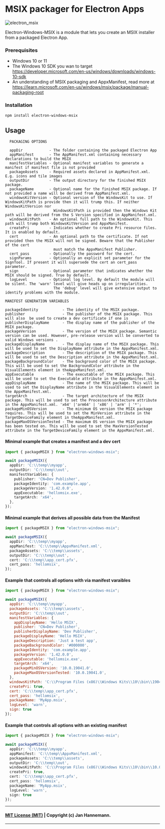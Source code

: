 # MSIX packager for Electron Apps
![electron_msix](https://github.com/bitdisaster/electron-windows-msix/assets/5191943/4321b39e-f4d8-4d2f-b6cb-78f7c27950ff)


Electron-Windows-MSIX is a module that lets you create an MSIX installer from a packaged Electron App.


### Prerequisites
 * Windows 10 or 11
 * The Windows 10 SDK you wan to target https://developer.microsoft.com/en-us/windows/downloads/windows-10-sdk
 * An understanding of MSIX packaging and AppxManifest, read more at https://learn.microsoft.com/en-us/windows/msix/package/manual-packaging-root

### Installation

```
npm install electron-windows-msix
```

## Usage
```
  PACKAGING OPTIONS

  appDir            - The folder containing the packaged Electron App
  appManifest       - The AppManifest.xml containing necessary declarations to build the MSIX
  manifestVariables - Optional manifest variables to generate a manifest if manifest file is not provided
  packageAssets     - Required assets declared in AppManifest.xml. E.g. icons and tile images
  outputDir         - The output directory for the finished MSIX package.
  packageName       - Optional name for the finished MSIX package. If not provided a name will be derived from AppManifest.xml.
  windowsKitVersion - Optional version of the WindowsKit to use. If WindowsKitPath is provide then it will trump this. If neither WindowsKitVersion nor
                      WindowsKitPath is provided then the Windows Kit path will be derived from the S Version specified in AppManifest.xml.
  windowsKitPath    - An optional full path to the WindowsKit. This path will trump both WindowsKitVersion and AppxManifest.
  createPri         - Indicates whether to create Pri resource files. It is enabled by default.
  cert              - An optional path to the certificate. If not provided then the MSIX will not be signed. Beware that the Publisher of the cert
                      must match the AppxManifest Publisher.
  cert_pass         - Optionally the password for the cert.
  signParams        - Optionally an explicit set parameter for the SignTool. If present it will supersede the cert an cert_pass parameter.
  sign              - Optional parameter that indicates whether the MSIX should be signed. True by default.
  logLevel          - Optional log level. By default the module will be silent. The 'warn' level will give heads up on irregularities.
                      The 'debug' level will give extensive output to identify problems with the module.
```

```
MANIFEST GENERATION VARIABLES

packageIdentity           - The identity of the MSIX package.
publisher                 - The publisher of the MSIX package. This will also  be used to create a dev certificate if one is
publisherDisplayName      - The display name of the publisher of the MSIX package.
packageVersion            - The version of the MSIX package. Semantic version can be used. However, pre-release version will be converted to valid Windows versions .
packageDisplayName        - The display name of the MSIX package. This will be used to set the DisplayName attribute in the AppxManifest.xml.
packageDescription        - The description of the MSIX package. This will be used to set the Description attribute in the AppxManifest.xml.
packageBackgroundColor    - The background color of the MSIX package. This will be used to set the BackgroundColor attribute in the VisualElements element in theAppxManifest.xml.
appExecutable             - The executable of the MSIX package. This will be used to set the Executable attribute in the AppxManifest.xml.
appDisplayName            - The name of the MSIX package. This will be used to set the DisplayName attribute in the VisualElements element in the AppxManifest.xml.
targetArch                - The target architecture of the MSIX package. This will be used to set the ProcessorArchitecture attribute in the AppxManifest.xml. 'x64' |'arm64' | 'x86' | 'arm' | '*';
packageMinOSVersion       - The minimum OS version the MSIX package requires. This will be used to set the MinVersion attribute in the TargetDeviceFamily element in theAppxManifest.xml.
packageMaxOSVersionTested - The maximum OS version the MSIX package has been tested on. This will be used to set the MaxVersionTested attribute in the TargetDeviceFamily element in the AppxManifest.xml.
```

#### Minimal example that creates a manifest and a dev cert
```ts
import { packageMSIX } from "electron-windows-msix";

await packageMSIX({
  appDir: 'C:\\temp\\myapp',
  outputDir: 'C:\\temp\\out',
  manifestVariables: {
    publisher: 'CN=Dev Publisher',
    packageIdentity: 'com.example.app',
    packageVersion: '1.42.0.0',
    appExecutable: 'hellomsix.exe',
    targetArch: 'x64',
  },
});
```

#### Minimal example that derives all possible data from the Manifest
```ts
import { packageMSIX } from "electron-windows-msix";

await packageMSIX({
  appDir: 'C:\\temp\\myapp',
  appManifest: 'C:\\temp\\AppxManifest.xml',
  packageAssets: 'C:\\temp\\assets',
  outputDir: 'C:\\temp\\out',
  cert: 'C:\\temp\\app_cert.pfx',
  cert_pass: 'hellomsix',
});
```

#### Example that controls all options with via manifest varaibles
```js
import { packageMSIX } from "electron-windows-msix";

await packageMSIX({
  appDir: 'C:\\temp\\myapp',
  packageAssets: 'C:\\temp\\assets',
  outputDir: 'C:\\temp\\out',
  manifestVariables: {
    appDisplayName: 'Hello MSIX',
    publisher: 'CN=Dev Publisher',
    publisherDisplayName: 'Dev Publisher',
    packageDisplayName: 'Hello MSIX',
    packageDescription: 'Just a test app',
    packageBackgroundColor: '#000000',
    packageIdentity: 'com.example.app',
    packageVersion: '1.42.0.0',
    appExecutable: 'hellomsix.exe',
    targetArch: 'x64',
    packageMinOSVersion: '10.0.19041.0',
    packageMaxOSVersionTested: '10.0.19041.0',
  },
  windowsKitPath: 'C:\\Program Files (x86)\\Windows Kits\\10\\bin\\19041\\x64',
  createPri: true,
  cert: 'C:\\temp\\app_cert.pfx',
  cert_pass: 'hellomsix',
  packageName: 'MyApp.msix',
  logLevel: 'warn',
  sign: true
});
```

#### Example that controls all options with an existing manifest
```ts
import { packageMSIX } from "electron-windows-msix";

await packageMSIX({
  appDir: 'C:\\temp\\myapp',
  appManifest: 'C:\\temp\\AppxManifest.xml',
  packageAssets: 'C:\\temp\\assets',
  outputDir: 'C:\\temp\\out',
  windowsKitPath: 'C:\\Program Files (x86)\\Windows Kits\\10\\bin\\10.0.17763.0\\x64',
  createPri: true,
  cert: 'C:\\temp\\app_cert.pfx',
  cert_pass: 'hellomsix',
  packageName: 'MyApp.msix',
  logLevel: 'warn',
  sign: true
});
```

----
#### [MIT License (MIT)](LICENSE) | Copyright (c) Jan Hannemann.
----

